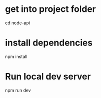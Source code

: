 # get into project folder

cd node-api

# install dependencies

 npm install

# Run local dev server

npm run dev


